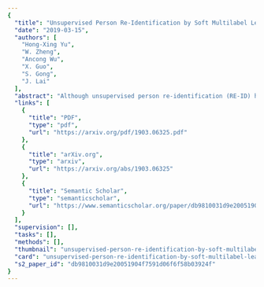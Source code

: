 ```yaml
---
{
  "title": "Unsupervised Person Re-Identification by Soft Multilabel Learning",
  "date": "2019-03-15",
  "authors": [
    "Hong-Xing Yu",
    "W. Zheng",
    "Ancong Wu",
    "X. Guo",
    "S. Gong",
    "J. Lai"
  ],
  "abstract": "Although unsupervised person re-identification (RE-ID) has drawn increasing research attentions due to its potential to address the scalability problem of supervised RE-ID models, it is very challenging to learn discriminative information in the absence of pairwise labels across disjoint camera views. To overcome this problem, we propose a deep model for the soft multilabel learning for unsupervised RE-ID. The idea is to learn a soft multilabel (real-valued label likelihood vector) for each unlabeled person by comparing the unlabeled person with a set of known reference persons from an auxiliary domain. We propose the soft multilabel-guided hard negative mining to learn a discriminative embedding for the unlabeled target domain by exploring the similarity consistency of the visual features and the soft multilabels of unlabeled target pairs. Since most target pairs are cross-view pairs, we develop the cross-view consistent soft multilabel learning to achieve the learning goal that the soft multilabels are consistently good across different camera views. To enable effecient soft multilabel learning, we introduce the reference agent learning to represent each reference person by a reference agent in a joint embedding. We evaluate our unified deep model on Market-1501 and DukeMTMC-reID. Our model outperforms the state-of-the-art unsupervised RE-ID methods by clear margins. Code is available at https://github.com/KovenYu/MAR.",
  "links": [
    {
      "title": "PDF",
      "type": "pdf",
      "url": "https://arxiv.org/pdf/1903.06325.pdf"
    },
    {
      "title": "arXiv.org",
      "type": "arxiv",
      "url": "https://arxiv.org/abs/1903.06325"
    },
    {
      "title": "Semantic Scholar",
      "type": "semanticscholar",
      "url": "https://www.semanticscholar.org/paper/db9810031d9e20051904f7591d06f6f58b03924f"
    }
  ],
  "supervision": [],
  "tasks": [],
  "methods": [],
  "thumbnail": "unsupervised-person-re-identification-by-soft-multilabel-learning-thumb.jpg",
  "card": "unsupervised-person-re-identification-by-soft-multilabel-learning-card.jpg",
  "s2_paper_id": "db9810031d9e20051904f7591d06f6f58b03924f"
}
---
```


